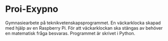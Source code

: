# Proi-Exypno
Gymnasiearbete på teknikvetenskapsprogrammet. En väckarklocka skapad med hjälp av en Raspberry Pi. För att väckarklockan ska stängas av behöver en matematisk fråga besvaras. Programmet är skrivet i Python.
